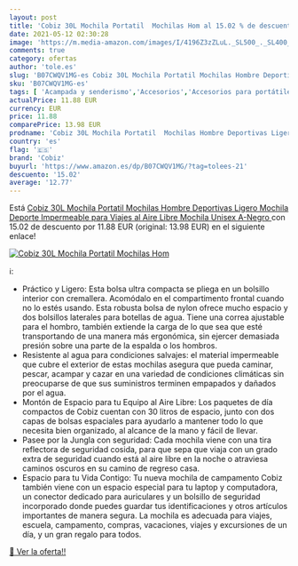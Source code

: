 ```yaml
---
layout: post
title: 'Cobiz 30L Mochila Portatil  Mochilas Hom al 15.02 % de descuento'
date: 2021-05-12 02:30:28
image: 'https://m.media-amazon.com/images/I/4196Z3zZLuL._SL500_._SL400_.jpg'
comments: true
category: ofertas
author: 'tole.es'
slug: 'B07CWQV1MG-es Cobiz 30L Mochila Portatil Mochilas Hombre Deportivas...'
sku: 'B07CWQV1MG-es'
tags: [ 'Acampada y senderismo','Accesorios','Accesorios para portátiles y netbooks','Bolsas y fundas para portátiles y netbooks','Deportes y aire libre','Informática','Mochilas de marcha','Mochilas para portátiles y netbooks','Mochilas y bolsas','Ropa y equipamiento para ocio al aire libre','cobiz','mochila','unisex', ]
actualPrice: 11.88 EUR
currency: EUR
price: 11.88
comparePrice: 13.98 EUR
prodname: 'Cobiz 30L Mochila Portatil  Mochilas Hombre Deportivas Ligero Mochila Deporte Impermeable para Viajes al Aire Libre Mochila Unisex  A-Negro '
country: 'es'
flag: '🇪🇸'
brand: 'Cobiz'
buyurl: 'https://www.amazon.es/dp/B07CWQV1MG/?tag=tolees-21'
descuento: '15.02'
average: '12.77'
---
```


Está [Cobiz 30L Mochila Portatil  Mochilas Hombre Deportivas Ligero Mochila Deporte Impermeable para Viajes al Aire Libre Mochila Unisex  A-Negro ](https://www.amazon.es/dp/B07CWQV1MG/?tag=tolees-21) con 15.02 de descuento por 11.88 EUR (original: 13.98 EUR) en el siguiente enlace!

[![Cobiz 30L Mochila Portatil  Mochilas Hom](https://m.media-amazon.com/images/I/4196Z3zZLuL._SL500_._SL400_.jpg)](https://www.amazon.es/dp/B07CWQV1MG/?tag=tolees-21)

ℹ️:

- Práctico y Ligero: Esta bolsa ultra compacta se pliega en un bolsillo interior con cremallera. Acomódalo en el compartimento frontal cuando no lo estés usando. Esta robusta bolsa de nylon ofrece mucho espacio y dos bolsillos laterales para botellas de agua. Tiene una correa ajustable para el hombro, también extiende la carga de lo que sea que esté transportando de una manera más ergonómica, sin ejercer demasiada presión sobre una parte de la espalda o los hombros.
- Resistente al agua para condiciones salvajes: el material impermeable que cubre el exterior de estas mochilas asegura que pueda caminar, pescar, acampar y cazar en una variedad de condiciones climáticas sin preocuparse de que sus suministros terminen empapados y dañados por el agua.
- Montón de Espacio para tu Equipo al Aire Libre: Los paquetes de día compactos de Cobiz cuentan con 30 litros de espacio, junto con dos capas de bolsas espaciales para ayudarlo a mantener todo lo que necesita bien organizado, al alcance de la mano y fácil de llevar.
- Pasee por la Jungla con seguridad: Cada mochila viene con una tira reflectora de seguridad cosida, para que sepa que viaja con un grado extra de seguridad cuando está al aire libre en la noche o atraviesa caminos oscuros en su camino de regreso casa.
- Espacio para tu Vida Contigo: Tu nueva mochila de campamento Cobiz también viene con un espacio especial para tu laptop y computadora, un conector dedicado para auriculares y un bolsillo de seguridad incorporado donde puedes guardar tus identificaciones y otros artículos importantes de manera segura. La mochila es adecuada para viajes, escuela, campamento, compras, vacaciones, viajes y excursiones de un día, y un gran regalo para todos.

[🛒 Ver la oferta!!](https://www.amazon.es/dp/B07CWQV1MG/?tag=tolees-21)
